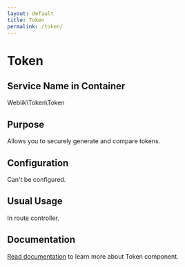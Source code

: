 ```yaml
---
layout: default
title: Token
permalink: /token/
---
```

# Token
## Service Name in Container
Webiik\Token\Token

## Purpose
Allows you to securely generate and compare tokens. 

## Configuration
Can't be configured.

## Usual Usage
In route controller.

## Documentation
[Read documentation](https://github.com/webiik/components/blob/master/src/Webiik/Token/README.md) to learn more about Token component.